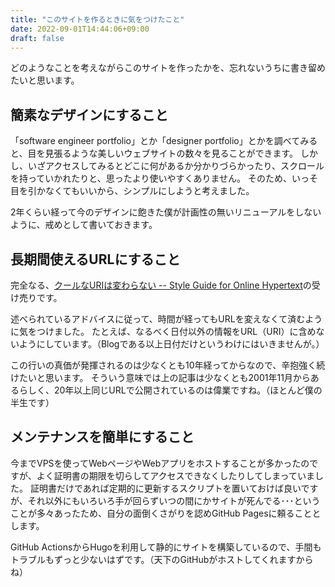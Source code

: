 ```yaml
---
title: "このサイトを作るときに気をつけたこと"
date: 2022-09-01T14:44:06+09:00
draft: false
---
```


どのようなことを考えながらこのサイトを作ったかを、忘れないうちに書き留めたいと思います。

## 簡素なデザインにすること

「software engineer portfolio」とか「designer portfolio」とかを調べてみると、目を見張るような美しいウェブサイトの数々を見ることができます。
しかし、いざアクセスしてみるとどこに何があるか分かりづらかったり、スクロールを持っていかれたりと、思ったより使いやすくありません。
そのため、いっそ目を引かなくてもいいから、シンプルにしようと考えました。

2年くらい経って今のデザインに飽きた僕が計画性の無いリニューアルをしないように、戒めとして書いておきます。

## 長期間使えるURLにすること

完全なる、[クールなURIは変わらない  -- Style Guide for Online Hypertext](https://www.kanzaki.com/docs/Style/URI.html)の受け売りです。

述べられているアドバイスに従って、時間が経ってもURLを変えなくて済むように気をつけました。
たとえば、なるべく日付以外の情報をURL（URI）に含めないようにしています。（Blogである以上日付だけというわけにはいきませんが。）

この行いの真価が発揮されるのは少なくとも10年経ってからなので、辛抱強く続けたいと思います。
そういう意味では上の記事は少なくとも2001年11月からあるらしく、20年以上同じURLで公開されているのは偉業ですね。（ほとんど僕の半生です）

## メンテナンスを簡単にすること

今までVPSを使ってWebページやWebアプリをホストすることが多かったのですが、よく証明書の期限を切らしてアクセスできなくしたりしてしまっていました。
証明書だけであれば定期的に更新するスクリプトを置いておけば良いですが、それ以外にもいろいろ手が回らずいつの間にかサイトが死んでる･･･ということが多々あったため、自分の面倒くさがりを認めGitHub Pagesに頼ることとします。

GitHub ActionsからHugoを利用して静的にサイトを構築しているので、手間もトラブルもずっと少ないはずです。（天下のGitHubがホストしてくれますからね）
